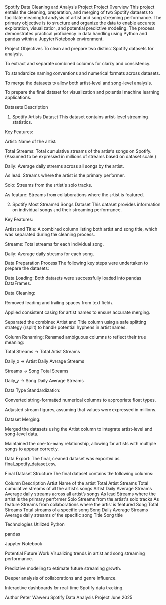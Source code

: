 Spotify Data Cleaning and Analysis Project
Project Overview
This project entails the cleaning, preparation, and merging of two Spotify datasets to facilitate meaningful analysis of artist and song streaming performance. The primary objective is to structure and organize the data to enable accurate exploration, visualization, and potential predictive modeling. The process demonstrates practical proficiency in data handling using Python and pandas within a Jupyter Notebook environment.

Project Objectives
To clean and prepare two distinct Spotify datasets for analysis.

To extract and separate combined columns for clarity and consistency.

To standardize naming conventions and numerical formats across datasets.

To merge the datasets to allow both artist-level and song-level analysis.

To prepare the final dataset for visualization and potential machine learning applications.

Datasets Description
1. Spotify Artists Dataset
This dataset contains artist-level streaming statistics.

Key Features:

Artist: Name of the artist.

Total Streams: Total cumulative streams of the artist’s songs on Spotify. (Assumed to be expressed in millions of streams based on dataset scale.)

Daily: Average daily streams across all songs by the artist.

As lead: Streams where the artist is the primary performer.

Solo: Streams from the artist's solo tracks.

As feature: Streams from collaborations where the artist is featured.

2. Spotify Most Streamed Songs Dataset
This dataset provides information on individual songs and their streaming performance.

Key Features:

Artist and Title: A combined column listing both artist and song title, which was separated during the cleaning process.

Streams: Total streams for each individual song.

Daily: Average daily streams for each song.

Data Preparation Process
The following key steps were undertaken to prepare the datasets:

Data Loading:
Both datasets were successfully loaded into pandas DataFrames.

Data Cleaning:

Removed leading and trailing spaces from text fields.

Applied consistent casing for artist names to ensure accurate merging.

Separated the combined Artist and Title column using a safe splitting strategy (rsplit) to handle potential hyphens in artist names.

Column Renaming:
Renamed ambiguous columns to reflect their true meaning:

Total Streams → Total Artist Streams

Daily_x → Artist Daily Average Streams

Streams → Song Total Streams

Daily_y → Song Daily Average Streams

Data Type Standardization:

Converted string-formatted numerical columns to appropriate float types.

Adjusted stream figures, assuming that values were expressed in millions.

Dataset Merging:

Merged the datasets using the Artist column to integrate artist-level and song-level data.

Maintained the one-to-many relationship, allowing for artists with multiple songs to appear correctly.

Data Export:
The final, cleaned dataset was exported as final_spotify_dataset.csv.

Final Dataset Structure
The final dataset contains the following columns:

Column	Description
Artist	Name of the artist
Total Artist Streams	Total cumulative streams of all the artist’s songs
Artist Daily Average Streams	Average daily streams across all artist’s songs
As lead	Streams where the artist is the primary performer
Solo	Streams from the artist's solo tracks
As feature	Streams from collaborations where the artist is featured
Song Total Streams	Total streams of a specific song
Song Daily Average Streams	Average daily streams of the specific song
Title	Song title

Technologies Utilized
Python

pandas

Jupyter Notebook

Potential Future Work
Visualizing trends in artist and song streaming performance.

Predictive modeling to estimate future streaming growth.

Deeper analysis of collaborations and genre influence.

Interactive dashboards for real-time Spotify data tracking.

Author
Peter Waweru
Spotify Data Analysis Project
June 2025


